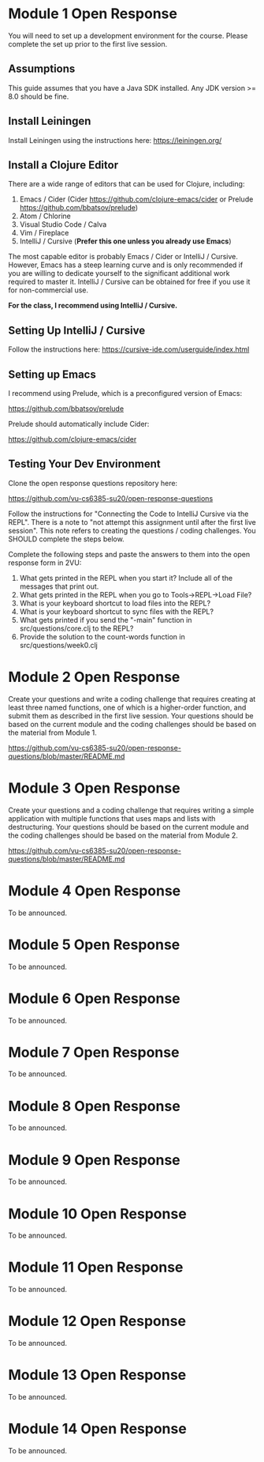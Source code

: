 # Module 1 Open Response

You will need to set up a development environment for the course. Please complete the set up prior to the first live session.

## Assumptions

This guide assumes that you have a Java SDK installed. Any JDK version >= 8.0 should be fine.

## Install Leiningen

Install Leiningen using the instructions here: https://leiningen.org/

## Install a Clojure Editor

There are a wide range of editors that can be used for Clojure, including:

  1. Emacs / Cider (Cider https://github.com/clojure-emacs/cider or Prelude https://github.com/bbatsov/prelude)
  2. Atom / Chlorine 
  3. Visual Studio Code / Calva
  4. Vim / Fireplace
  5. IntelliJ / Cursive (__Prefer this one unless you already use Emacs__)
  
The most capable editor is probably Emacs / Cider or IntelliJ / Cursive. However, Emacs has a steep learning
curve and is only recommended if you are willing to dedicate yourself to the significant additional work required
to master it. IntelliJ / Cursive can be obtained for free if you use it for non-commercial use. 

__For the class, I recommend using IntelliJ / Cursive.__ 

## Setting Up IntelliJ / Cursive

Follow the instructions here: https://cursive-ide.com/userguide/index.html

## Setting up Emacs 

I recommend using Prelude, which is a preconfigured version of Emacs: 

https://github.com/bbatsov/prelude

Prelude should automatically include Cider:

https://github.com/clojure-emacs/cider

## Testing Your Dev Environment

Clone the open response questions repository here:

https://github.com/vu-cs6385-su20/open-response-questions

Follow the instructions for "Connecting the Code to IntelliJ Cursive via the REPL". There is a note to "not attempt this assignment until after the first live session". This note refers to creating the questions / coding challenges. You SHOULD complete the steps below.

Complete the following steps and paste the answers to them into the open response form in 2VU:

  1. What gets printed in the REPL when you start it? Include all of the messages that print out.
  2. What gets printed in the REPL when you go to Tools->REPL->Load File? 
  3. What is your keyboard shortcut to load files into the REPL? 
  4. What is your keyboard shortcut to sync files with the REPL?
  5. What gets printed if you send the "-main" function in src/questions/core.clj to the REPL?
  6. Provide the solution to the count-words function in src/questions/week0.clj

# Module 2 Open Response

Create your questions and write a coding challenge that requires creating at least three named functions, one of which is a higher-order function, and submit them as described in the first live session. Your questions should be based on the current module and the coding challenges should be based on the material from Module 1.

https://github.com/vu-cs6385-su20/open-response-questions/blob/master/README.md

# Module 3 Open Response

Create your questions and a coding challenge that requires writing a simple application with multiple functions that uses maps and lists with destructuring. Your questions should be based on the current module and the coding challenges should be based on the material from Module 2.

https://github.com/vu-cs6385-su20/open-response-questions/blob/master/README.md

# Module 4 Open Response

To be announced.

# Module 5 Open Response

To be announced.

# Module 6 Open Response

To be announced.

# Module 7 Open Response

To be announced.

# Module 8 Open Response

To be announced.

# Module 9 Open Response

To be announced.

# Module 10 Open Response

To be announced.

# Module 11 Open Response

To be announced.

# Module 12 Open Response

To be announced.

# Module 13 Open Response

To be announced.

# Module 14 Open Response

To be announced.

